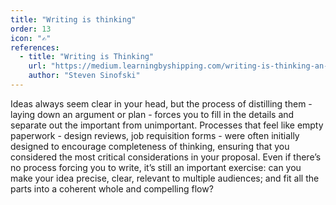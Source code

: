 ```yaml
---
title: "Writing is thinking"
order: 13
icon: "✍️"
references:
  - title: "Writing is Thinking"
    url: "https://medium.learningbyshipping.com/writing-is-thinking-an-annotated-twitter-thread-2a75fe07fade"
    author: "Steven Sinofski"
---
```


Ideas always seem clear in your head, but the process of distilling them - laying down an argument or plan - forces you to fill in the details and separate out the important from unimportant. Processes that feel like empty paperwork - design reviews, job requisition forms - were often initially designed to encourage completeness of thinking, ensuring that you considered the most critical considerations in your proposal. Even if there’s no process forcing you to write, it’s still an important exercise: can you make your idea precise, clear, relevant to multiple audiences; and fit all the parts into a coherent whole and compelling flow?